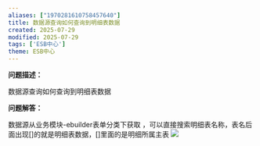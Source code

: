 ```yaml
---
aliases: ["1970281610758457640"]
title: 数据源查询如何查询到明细表数据
created: 2025-07-29
modified: 2025-07-29
tags: ['ESB中心']
theme: ESB中心
---
```


**问题描述：**

数据源查询如何查询到明细表数据

**问题解答：**

数据源从业务模块-ebuilder表单分类下获取 ，可以直接搜索明细表名称，表名后面出现[]的就是明细表数据，[]里面的是明细所属主表 **![](https://myhelpdoc.oss-cn-heyuan.aliyuncs.com/mdimages/40f39b75a64bd4afcea0b608af646154.jpg)**